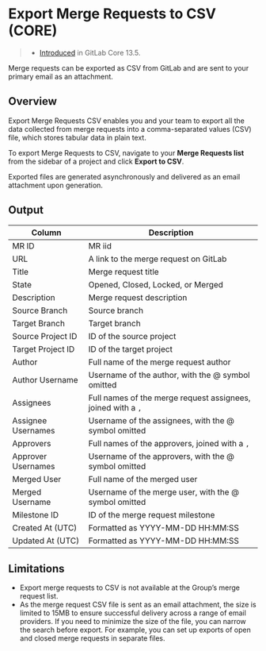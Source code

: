 # Export Merge Requests to CSV **(CORE)**

> - [Introduced](https://gitlab.com/gitlab-org/gitlab/-/issues/3619) in GitLab Core 13.5.

Merge requests can be exported as CSV from GitLab and are sent to your primary email as an attachment.

## Overview

Export Merge Requests CSV enables you and your team to export all the data collected from merge requests into a comma-separated values (CSV) file, which stores tabular data in plain text. 

To export Merge Requests to CSV, navigate to your **Merge Requests list** from the sidebar of a project and click **Export to CSV**.

Exported files are generated asynchronously and delivered as an email attachment upon generation.

## Output

| Column             | Description                                                  |
|--------------------|--------------------------------------------------------------|
| MR ID              | MR iid                                                       |
| URL                | A link to the merge request on GitLab                        |
| Title              | Merge request title                                          |
| State              | Opened, Closed, Locked, or Merged                            |
| Description        | Merge request description                                    |
| Source Branch      | Source branch                                                |
| Target Branch      | Target branch                                                |
| Source Project ID  | ID of the source project                                     |
| Target Project ID  | ID of the target project                                     |
| Author             | Full name of the merge request author                        |
| Author Username    | Username of the author, with the @ symbol omitted            |
| Assignees          | Full names of the merge request assignees, joined with a `,` |
| Assignee Usernames | Username of the assignees, with the @ symbol omitted         |
| Approvers          | Full names of the approvers, joined with a `,`               |
| Approver Usernames | Username of the approvers, with the @ symbol omitted         |
| Merged User        | Full name of the merged user                                 |
| Merged Username    | Username of the merge user, with the @ symbol omitted        |
| Milestone ID       | ID of the merge request milestone                            |
| Created At (UTC)   | Formatted as YYYY-MM-DD HH:MM:SS                             |
| Updated At (UTC)   | Formatted as YYYY-MM-DD HH:MM:SS                             |

## Limitations

- Export merge requests to CSV is not available at the Group’s merge request list.
- As the merge request CSV file is sent as an email attachment, the size is limited to 15MB to ensure successful delivery across a range of email providers. If you need to minimize the size of the file, you can narrow the search before export. For example, you can set up exports of open and closed merge requests in separate files. 
